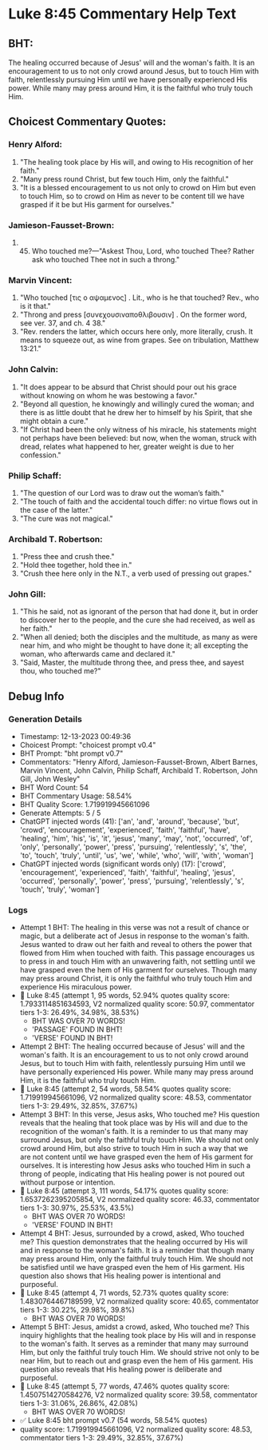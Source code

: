 # Luke 8:45 Commentary Help Text

## BHT:
The healing occurred because of Jesus' will and the woman's faith. It is an encouragement to us to not only crowd around Jesus, but to touch Him with faith, relentlessly pursuing Him until we have personally experienced His power. While many may press around Him, it is the faithful who truly touch Him.

## Choicest Commentary Quotes:
### Henry Alford:
1. "The healing took place by His will, and owing to His recognition of her faith."
2. "Many press round Christ, but few touch Him, only the faithful."
3. "It is a blessed encouragement to us not only to crowd on Him but even to touch Him, so to crowd on Him as never to be content till we have grasped if it be but His garment for ourselves."

### Jamieson-Fausset-Brown:
1. 45. Who touched me?—"Askest
	Thou, Lord, who touched Thee? Rather ask who touched Thee not
	in such a throng."


### Marvin Vincent:
1. "Who touched [τις ο αψαμενος] . Lit., who is he that touched? Rev., who is it that." 
2. "Throng and press [συνεχουσιναποθλιβουσιν] . On the former word, see ver. 37, and ch. 4 38."
3. "Rev. renders the latter, which occurs here only, more literally, crush. It means to squeeze out, as wine from grapes. See on tribulation, Matthew 13:21."

### John Calvin:
1. "It does appear to be absurd that Christ should pour out his grace without knowing on whom he was bestowing a favor."
2. "Beyond all question, he knowingly and willingly cured the woman; and there is as little doubt that he drew her to himself by his Spirit, that she might obtain a cure."
3. "If Christ had been the only witness of his miracle, his statements might not perhaps have been believed: but now, when the woman, struck with dread, relates what happened to her, greater weight is due to her confession."

### Philip Schaff:
1. "The question of our Lord was to draw out the woman’s faith."
2. "The touch of faith and the accidental touch differ: no virtue flows out in the case of the latter."
3. "The cure was not magical."

### Archibald T. Robertson:
1. "Press thee and crush thee."
2. "Hold thee together, hold thee in."
3. "Crush thee here only in the N.T., a verb used of pressing out grapes."

### John Gill:
1. "This he said, not as ignorant of the person that had done it, but in order to discover her to the people, and the cure she had received, as well as her faith." 
2. "When all denied; both the disciples and the multitude, as many as were near him, and who might be thought to have done it; all excepting the woman, who afterwards came and declared it."
3. "Said, Master, the multitude throng thee, and press thee, and sayest thou, who touched me?"


## Debug Info
### Generation Details
- Timestamp: 12-13-2023 00:49:36
- Choicest Prompt: "choicest prompt v0.4"
- BHT Prompt: "bht prompt v0.7"
- Commentators: "Henry Alford, Jamieson-Fausset-Brown, Albert Barnes, Marvin Vincent, John Calvin, Philip Schaff, Archibald T. Robertson, John Gill, John Wesley"
- BHT Word Count: 54
- BHT Commentary Usage: 58.54%
- BHT Quality Score: 1.719919945661096
- Generate Attempts: 5 / 5
- ChatGPT injected words (41):
	['an', 'and', 'around', 'because', 'but', 'crowd', 'encouragement', 'experienced', 'faith', 'faithful', 'have', 'healing', 'him', 'his', 'is', 'it', 'jesus', 'many', 'may', 'not', 'occurred', 'of', 'only', 'personally', 'power', 'press', 'pursuing', 'relentlessly', 's', 'the', 'to', 'touch', 'truly', 'until', 'us', 'we', 'while', 'who', 'will', 'with', 'woman']
- ChatGPT injected words (significant words only) (17):
	['crowd', 'encouragement', 'experienced', 'faith', 'faithful', 'healing', 'jesus', 'occurred', 'personally', 'power', 'press', 'pursuing', 'relentlessly', 's', 'touch', 'truly', 'woman']

### Logs
- Attempt 1 BHT: The healing in this verse was not a result of chance or magic, but a deliberate act of Jesus in response to the woman's faith. Jesus wanted to draw out her faith and reveal to others the power that flowed from Him when touched with faith. This passage encourages us to press in and touch Him with an unwavering faith, not settling until we have grasped even the hem of His garment for ourselves. Though many may press around Christ, it is only the faithful who truly touch Him and experience His miraculous power.
- 🔄 Luke 8:45 (attempt 1, 95 words, 52.94% quotes quality score: 1.7933114851634593, V2 normalized quality score: 50.97, commentator tiers 1-3: 26.49%, 34.98%, 38.53%) 
	- BHT WAS OVER 70 WORDS! 
	- 'PASSAGE' FOUND IN BHT! 
	- 'VERSE' FOUND IN BHT!
- Attempt 2 BHT: The healing occurred because of Jesus' will and the woman's faith. It is an encouragement to us to not only crowd around Jesus, but to touch Him with faith, relentlessly pursuing Him until we have personally experienced His power. While many may press around Him, it is the faithful who truly touch Him.
- 🔄 Luke 8:45 (attempt 2, 54 words, 58.54% quotes quality score: 1.719919945661096, V2 normalized quality score: 48.53, commentator tiers 1-3: 29.49%, 32.85%, 37.67%)
- Attempt 3 BHT: In this verse, Jesus asks, Who touched me? His question reveals that the healing that took place was by His will and due to the recognition of the woman's faith. It is a reminder to us that many may surround Jesus, but only the faithful truly touch Him. We should not only crowd around Him, but also strive to touch Him in such a way that we are not content until we have grasped even the hem of His garment for ourselves. It is interesting how Jesus asks who touched Him in such a throng of people, indicating that His healing power is not poured out without purpose or intention.
- 🔄 Luke 8:45 (attempt 3, 111 words, 54.17% quotes quality score: 1.6537262395205854, V2 normalized quality score: 46.33, commentator tiers 1-3: 30.97%, 25.53%, 43.5%) 
	- BHT WAS OVER 70 WORDS! 
	- 'VERSE' FOUND IN BHT!
- Attempt 4 BHT: Jesus, surrounded by a crowd, asked, Who touched me? This question demonstrates that the healing occurred by His will and in response to the woman's faith. It is a reminder that though many may press around Him, only the faithful truly touch Him. We should not be satisfied until we have grasped even the hem of His garment. His question also shows that His healing power is intentional and purposeful.
- 🔄 Luke 8:45 (attempt 4, 71 words, 52.73% quotes quality score: 1.4830764467189599, V2 normalized quality score: 40.65, commentator tiers 1-3: 30.22%, 29.98%, 39.8%) 
	- BHT WAS OVER 70 WORDS!
- Attempt 5 BHT: Jesus, amidst a crowd, asked, Who touched me? This inquiry highlights that the healing took place by His will and in response to the woman's faith. It serves as a reminder that many may surround Him, but only the faithful truly touch Him. We should strive not only to be near Him, but to reach out and grasp even the hem of His garment. His question also reveals that His healing power is deliberate and purposeful.
- 🔄 Luke 8:45 (attempt 5, 77 words, 47.46% quotes quality score: 1.4507514270584276, V2 normalized quality score: 39.58, commentator tiers 1-3: 31.06%, 26.86%, 42.08%) 
	- BHT WAS OVER 70 WORDS!
- ✅ Luke 8:45 bht prompt v0.7 (54 words, 58.54% quotes)
- quality score: 1.719919945661096, V2 normalized quality score: 48.53, commentator tiers 1-3: 29.49%, 32.85%, 37.67%)
